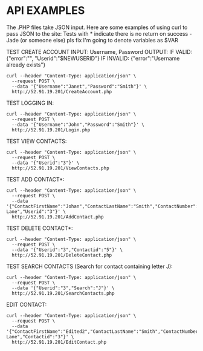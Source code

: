 # API EXAMPLES
The .PHP files take JSON input.
Here are some examples of using curl to pass JSON to the site:
Tests with * indicate there is no return on success - Jade (or someone else) pls fix
I'm going to denote variables as $VAR

TEST CREATE ACCOUNT
INPUT: Username, Password
OUTPUT:
  IF VALID: {"error":"", "Userid":"$NEWUSERID"}
  IF INVALID: {"error":"Username already exists"}
```
curl --header "Content-Type: application/json" \
  --request POST \
  --data '{"Username":"Janet","Password":"Smith"}' \
  http://52.91.19.201/CreateAccount.php
  ```

TEST LOGGING IN:
```
curl --header "Content-Type: application/json" \
  --request POST \
  --data '{"Username":"John","Password":"Smith"}' \
  http://52.91.19.201/Login.php
  ```
TEST VIEW CONTACTS:
```
curl --header "Content-Type: application/json" \
  --request POST \
  --data '{"Userid":"3"}' \
  http://52.91.19.201/ViewContacts.php
```
TEST ADD CONTACT*:
```
curl --header "Content-Type: application/json" \
  --request POST \
  --data '{"ContactFirstName":"Johan","ContactLastName":"Smith","ContactNumber":"9999999999","Address":"Smithson Lane","Userid":"3"}' \
  http://52.91.19.201/AddContact.php
  ```
TEST DELETE CONTACT*:
```
curl --header "Content-Type: application/json" \
  --request POST \
  --data '{"Userid":"3","Contactid":"5"}' \
  http://52.91.19.201/DeleteContact.php
  ```
TEST SEARCH CONTACTS (Search for contact containing letter J):
```
curl --header "Content-Type: application/json" \
  --request POST \
  --data '{"Userid":"3","Search":"J"}' \
  http://52.91.19.201/SearchContacts.php
```
EDIT CONTACT:
```
curl --header "Content-Type: application/json" \
  --request POST \
  --data '{"ContactFirstName":"Edited2","ContactLastName":"Smith","ContactNumber":"9999999999","Address":"Smithson Lane","Contactid":"3"}' \
  http://52.91.19.201/EditContact.php
```

